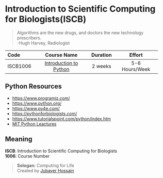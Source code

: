 # Introduction to Scientific Computing for Biologists(ISCB)
> Algorithms are the new drugs, and doctors the new technology prescribers. <br>
 -Hugh Harvey, Radiologist

Code | Course Name | Duration | Effort
:-- | :--: | :--: | :--:
ISCB1006 | [Introduction to Python](#) | 2 weeks | 5-6 Hours/Week


## Python Resources 
- https://www.programiz.com/
- https://www.python.org/
- https://www.py4e.com/
- https://pythonforbiologists.com/
- https://www.tutorialspoint.com/python/index.htm
- [MIT Python Leactures](https://ocw.mit.edu/courses/electrical-engineering-and-computer-science/6-0001-introduction-to-computer-science-and-programming-in-python-fall-2016/)



## Meaning 
**ISCB**: Introduction to Scientific Computing for Biologists <br>
**1006**: Course Number
> **Sologan:** Computing for Life <br>
Created by [Jubayer Hossain](https://github.com/jubayer-hossain)
